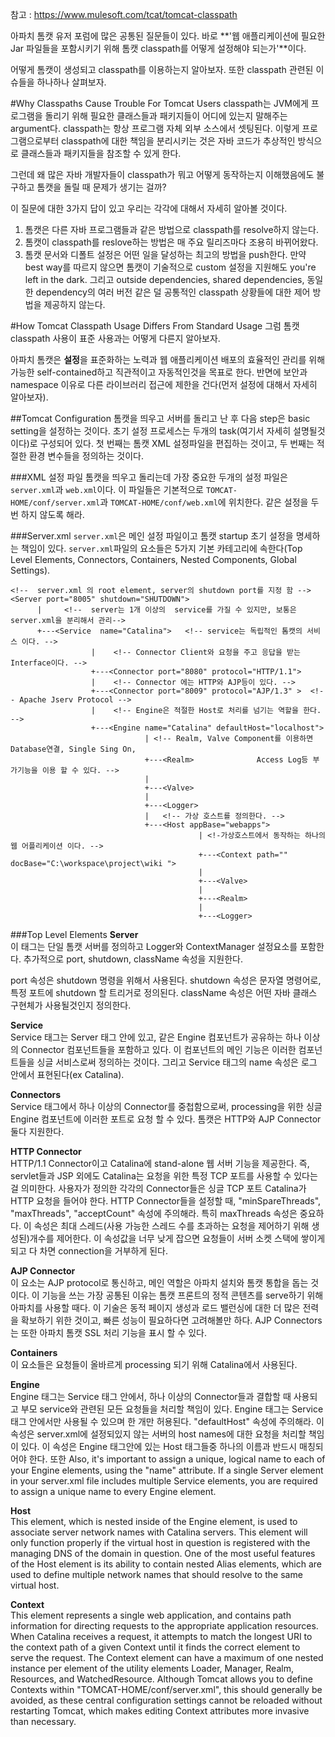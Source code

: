 참고 : https://www.mulesoft.com/tcat/tomcat-classpath

아파치 톰캣 유저 포럼에 많은 공통된 질문들이 있다. 바로 **'웹 애플리케이션에 필요한 Jar 파일들을 포함시키기 위해 톰캣 classpath를 어떻게 설정해야 되는가'**이다. 

어떻게 톰캣이 생성되고 classpath를 이용하는지 알아보자. 또한 classpath 관련된 이슈들을 하나하나 살펴보자. 

#Why Classpaths Cause Trouble For Tomcat Users
classpath는 JVM에게 프로그램을 돌리기 위해 필요한 클래스들과 패키지들이 어디에 있는지 말해주는 argument다. classpath는 항상 프로그램 자체 외부 소스에서 셋팅된다. 이렇게 프로그램으로부터 classpath에 대한 책임을 분리시키는 것은 자바 코드가 추상적인 방식으로 클래스들과 패키지들을 참조할 수 있게 한다. 

그런데 왜 많은 자바 개발자들이 classpath가 뭐고 어떻게 동작하는지 이해했음에도 불구하고 톰캣을 돌릴 때 문제가 생기는 걸까? 

이 질문에 대한 3가지 답이 있고 우리는 각각에 대해서 자세히 알아볼 것이다.

1. 톰캣은 다른 자바 프로그램들과 같은 방법으로 classpath를 resolve하지 않는다. 
2. 톰캣이 classpath를 reslove하는 방법은 매 주요 릴리즈마다 조용히 바뀌어왔다. 
3. 톰캣 문서와 디폴트 설정은 어떤 일을 달성하는 최고의 방법을 push한다. 만약 best way를 따르지 않으면 톰캣이 기술적으로 custom 설정을 지원해도 you're left in the dark. 그리고 outside dependencies, shared dependencies, 동일한 dependency의 여러 버전 같은 덜 공통적인 classpath 상황들에 대한 제어 방법을 제공하지 않는다.

#How Tomcat Classpath Usage Differs From Standard Usage
그럼 톰캣 classpath 사용이 표준 사용과는 어떻게 다른지 알아보자. 

아파치 톰캣은 **설정**을 표준화하는 노력과 웹 애플리케이션 배포의 효율적인 관리를 위해 가능한 self-contained하고 직관적이고 자동적인것을 목표로 한다. 반면에 보안과 namespace 이유로 다른 라이브러리 접근에 제한을 건다(먼저 설정에 대해서 자세히 알아보자).

##Tomcat Configuration
톰캣을 띄우고 서버를 돌리고 난 후 다음 step은 basic setting을 설정하는 것이다. 초기 설정 프로세스는 두개의 task(여기서 자세히 설명될것이다)로 구성되어 있다. 첫 번째는 톰캣 XML 설정파일을 편집하는 것이고, 두 번째는 적절한 환경 변수들을 정의하는 것이다. 

###XML 설정 파일
톰캣을 띄우고 돌리는데 가장 중요한 두개의 설정 파일은 `server.xml`과 `web.xml`이다. 이 파일들은 기본적으로 `TOMCAT-HOME/conf/server.xml`과 `TOMCAT-HOME/conf/web.xml`에 위치한다.
같은 설정을 두번 하지 않도록 해라. 

###Server.xml
`server.xml`은 메인 설정 파일이고 톰캣 startup 초기 설정을 명세하는 책임이 있다. `server.xml`파일의 요소들은 5가지 기본 카테고리에 속한다(Top Level Elements, Connectors, Containers, Nested Components, Global Settings). 
```
<!--  server.xml 의 root element, server의 shutdown port를 지정 함 -->
<Server port="8005" shutdown="SHUTDOWN">  
      |     <!--  server는 1개 이상의  service를 가질 수 있지만, 보통은 server.xml을 분리해서 관리-->
      +---<Service  name="Catalina">   <!-- service는 독립적인 톰캣의 서비스 이다. -->
                  |    <!-- Connector Client와 요청을 주고 응답을 받는 Interface이다. -->
                  +---<Connector port="8080" protocol="HTTP/1.1">
                  |    <!-- Connector 에는 HTTP와 AJP등이 있다. -->
                  +---<Connector port="8009" protocol="AJP/1.3" >  <!-- Apache Jserv Protocol -->
                  |    <!-- Engine은 적절한 Host로 처리를 넘기는 역할을 한다. -->
                  +---<Engine name="Catalina" defaultHost="localhost">
                              | <!-- Realm, Valve Component를 이용하면 Database연결, Single Sing On,
                              +---<Realm>              Access Log등 부가기능을 이용 할 수 있다. -->
                              |
                              +---<Valve>
                              | 
                              +---<Logger>
                              |   <!-- 가상 호스트를 정의한다. -->
                              +---<Host appBase="webapps">
                                          | <!-가상호스트에서 동작하는 하나의 웹 어플리케이션 이다. -->
                                          +---<Context path="" docBase="C:\workspace\project\wiki ">
                                          |
                                          +---<Valve>
                                          |
                                          +---<Realm>
                                          |
                                          +---<Logger>
```
###Top Level Elements
**Server**<br>
이 태그는 단일 톰캣 서버를 정의하고 Logger와 ContextManager 설정요소를 포함한다. 추가적으로 port, shutdown, className 속성을 지원한다. 

port 속성은 shutdown 명령을 위해서 사용된다. shutdown 속성은 문자열 명령어로, 특정 포트에 shutdown 할 트리거로 정의된다. className 속성은 어떤 자바 클래스 구현체가 사용될것인지 정의한다. 

**Service**<br>
Service 태그는 Server 태그 안에 있고, 같은 Engine 컴포넌트가 공유하는 하나 이상의 Connector 컴포넌트들을 포함하고 있다. 이 컴포넌트의 메인 기능은 이러한 컴포넌트들을 싱글 서비스로써 정의하는 것이다. 그리고 Service 태그의 name 속성은 로그 안에서 표현된다(ex Catalina). 

**Connectors**<br>
Service 태그에서 하나 이상의 Connector를 중첩함으로써, processing을 위한 싱글 Engine 컴포넌트에 이러한 포트로 요청 할 수 있다. 톰캣은 HTTP와 AJP Connector 둘다 지원한다. 

**HTTP Connector**<br>
HTTP/1.1 Connector이고 Catalina에 stand-alone 웹 서버 기능을 제공한다. 즉, servlet들과 JSP 외에도 Catalina는 요청을 위한 특정 TCP 포트를 사용할 수 있다는 걸 의미한다. 사용자가 정의한 각각의 Connector들은 싱글 TCP 포트 Catalina가 HTTP 요청을 들어야 한다. HTTP Connector들을 설정할 때, "minSpareThreads", "maxThreads", "acceptCount" 속성에 주의해라. 특히 maxThreads 속성은 중요하다. 이 속성은 최대 스레드(사용 가능한 스레드 수를 초과하는 요청을 제어하기 위해 생성된)개수를 제어한다. 이 속성값을 너무 낮게 잡으면 요청들이 서버 소켓 스택에 쌓이게 되고 다 차면 connection을 거부하게 된다. 

**AJP Connector**<br>
이 요소는 AJP protocol로 통신하고, 메인 역할은 아파치 설치와 톰캣 통합을 돕는 것이다. 이 기능을 쓰는 가장 공통된 이유는 톰캣 프론트의 정적 콘텐츠를 serve하기 위해 아파치를 사용할 때다. 이 기술은 동적 페이지 생성과 로드 밸런싱에 대한 더 많은 전력을 확보하기 위한 것이고, 빠른 성능이 필요하다면 고려해볼만 하다. AJP Connectors는 또한 아파치 톰캣 SSL 처리 기능을 표시 할 수 있다.

**Containers**<br>
이 요소들은 요청들이 올바르게 processing 되기 위해 Catalina에서 사용된다.

**Engine**<br>
Engine 태그는 Service 태그 안에서, 하나 이상의 Connector들과 결합할 때 사용되고 부모 service와 관련된 모든 요청들을 처리할 책임이 있다. Engine 태그는 Service 태그 안에서만 사용될 수 있으며 한 개만 허용된다.
"defaultHost" 속성에 주의해라. 이 속성은 server.xml에 설정되있지 않는 서버의 host names에 대한 요청을 처리할 책임이 있다. 이 속성은 Engine 태그안에 있는 Host 태그들중 하나의 이름과 반드시 매칭되어야 한다.
또한 
 Also, it's important to assign a unique, logical name to each of your Engine elements, using the "name" attribute. If a single Server element in your server.xml file includes multiple Service elements, you are required to assign a unique name to every Engine element.

**Host**<br>
This element, which is nested inside of the Engine element, is used to associate server network names with Catalina servers. This element will only function properly if the virtual host in question is registered with the managing DNS of the domain in question.
One of the most useful features of the Host element is its ability to contain nested Alias elements, which are used to define multiple network names that should resolve to the same virtual host.

**Context**<br>
This element represents a single web application, and contains path information for directing requests to the appropriate application resources. When Catalina receives a request, it attempts to match the longest URI to the context path of a given Context until it finds the correct element to serve the request. The Context element can have a maximum of one nested instance per element of the utility elements Loader, Manager, Realm, Resources, and WatchedResource. Although Tomcat allows you to define Contexts within "TOMCAT-HOME/conf/server.xml", this should generally be avoided, as these central configuration settings cannot be reloaded without restarting Tomcat, which makes editing Context attributes more invasive than necessary.